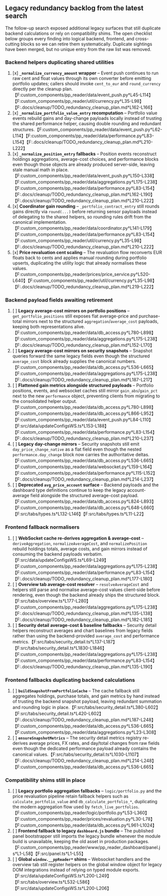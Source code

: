 ## Legacy redundancy backlog from the latest search

The follow-up search exposed additional legacy surfaces that still duplicate backend calculations or rely on compatibility shims. The open checklist below groups every finding into logical backend, frontend, and cross-cutting blocks so we can retire them systematically. Duplicate sightings have been merged, but no unique entry from the raw list was removed.

### Backend helpers duplicating shared utilities
1. [x] **`_normalize_currency_amount` wrapper** – Event push continues to run raw cent and float values through its own converter before emitting portfolio updates; callers should invoke `cent_to_eur` and `round_currency` directly per the cleanup plan.【F:custom_components/pp_reader/data/event_push.py†L45-L114】【F:custom_components/pp_reader/util/currency.py†L35-L98】【F:.docs/cleanup/TODO_redundancy_cleanup_plan.md†L162-L166】
2. [x] **`_normalize_portfolio_value_entry` recomputation** – Portfolio value events rebuild gains and day-change payloads locally instead of trusting the shared performance helper, causing double rounding and redundant structures.【F:custom_components/pp_reader/data/event_push.py†L62-L114】【F:custom_components/pp_reader/data/performance.py†L83-L154】【F:.docs/cleanup/TODO_redundancy_cleanup_plan.md†L210-L222】
3. [x] **`_normalize_position_entry` fallbacks** – Position events reconstruct holdings aggregations, average-cost choices, and performance blocks even though those objects are already produced server-side, leaving stale manual math in place.【F:custom_components/pp_reader/data/event_push.py†L150-L338】【F:custom_components/pp_reader/data/aggregations.py†L175-L238】【F:custom_components/pp_reader/data/performance.py†L83-L154】【F:.docs/cleanup/TODO_redundancy_cleanup_plan.md†L162-L190】【F:.docs/cleanup/TODO_redundancy_cleanup_plan.md†L210-L222】
4. [x] **Coordinator gain rounding** – `_portfolio_contract_entry` still rounds gains directly via `round(...)` before returning sensor payloads instead of delegating to the shared helpers, so rounding rules drift from the canonical implementation.【F:custom_components/pp_reader/data/coordinator.py†L141-L179】【F:custom_components/pp_reader/data/performance.py†L83-L154】【F:custom_components/pp_reader/util/currency.py†L35-L98】【F:.docs/cleanup/TODO_redundancy_cleanup_plan.md†L210-L222】
5. [x] **Price revaluation cent scaling** – The revaluation flow reconverts EUR floats back to cents and applies manual rounding during portfolio upserts, duplicating the utility logic that already normalises these values.【F:custom_components/pp_reader/prices/price_service.py†L520-L640】【F:custom_components/pp_reader/util/currency.py†L35-L98】【F:.docs/cleanup/TODO_redundancy_cleanup_plan.md†L219-L222】

### Backend payload fields awaiting retirement
1. [ ] **Legacy average-cost mirrors on portfolio positions** – `get_portfolio_positions` still exposes flat average-price and purchase-total mirrors next to the structured `aggregation`/`average_cost` payloads, keeping both representations alive.【F:custom_components/pp_reader/data/db_access.py†L780-L898】【F:custom_components/pp_reader/data/aggregations.py†L175-L238】【F:.docs/cleanup/TODO_redundancy_cleanup_plan.md†L152-L170】
2. [ ] **Legacy average-cost mirrors on security snapshots** – Snapshot queries forward the same legacy fields even though the structured `average_cost` block already supplies the canonical numbers.【F:custom_components/pp_reader/data/db_access.py†L536-L665】【F:custom_components/pp_reader/data/aggregations.py†L175-L238】【F:.docs/cleanup/TODO_redundancy_cleanup_plan.md†L187-L217】
3. [ ] **Flattened gain metrics alongside structured payloads** – Portfolio positions, events, and websocket caches still mirror `gain_abs`/`gain_pct` next to the new `performance` object, preventing clients from migrating to the consolidated helper output.【F:custom_components/pp_reader/data/db_access.py†L780-L898】【F:custom_components/pp_reader/data/db_access.py†L866-L952】【F:custom_components/pp_reader/data/event_push.py†L84-L110】【F:src/data/updateConfigsWS.ts†L153-L188】【F:custom_components/pp_reader/data/performance.py†L83-L154】【F:.docs/cleanup/TODO_redundancy_cleanup_plan.md†L210-L237】
4. [ ] **Legacy day-change mirrors** – Security snapshots still emit `day_price_change_native` as a flat field even though the nested `performance.day_change` block now carries the authoritative deltas.【F:custom_components/pp_reader/data/db_access.py†L536-L665】【F:custom_components/pp_reader/data/websocket.py†L159-L164】【F:custom_components/pp_reader/data/performance.py†L115-L152】【F:.docs/cleanup/TODO_redundancy_cleanup_plan.md†L214-L237】
5. [ ] **Deprecated `avg_price_account` surface** – Backend payloads and the dashboard type definitions continue to keep the legacy account-average field alongside the structured average-cost payload.【F:custom_components/pp_reader/data/db_access.py†L824-L893】【F:custom_components/pp_reader/data/db_access.py†L648-L660】【F:src/tabs/types.ts†L132-L146】【F:src/tabs/types.ts†L11-L22】

### Frontend fallback normalisers
1. [ ] **WebSocket cache re-derives aggregation & average-cost** – `deriveAggregation`, `normalizeAverageCost`, and `normalizePosition` rebuild holdings totals, average costs, and gain mirrors instead of consuming the backend payloads verbatim.【F:src/data/updateConfigsWS.ts†L69-L249】【F:custom_components/pp_reader/data/aggregations.py†L175-L238】【F:custom_components/pp_reader/data/performance.py†L83-L154】【F:.docs/cleanup/TODO_redundancy_cleanup_plan.md†L177-L180】
2. [ ] **Overview tab average-cost resolver** – `resolveAverageCost` and helpers still parse and normalise average-cost values client-side before rendering, even though the backend already ships the structured block.【F:src/tabs/overview.ts†L177-L280】【F:custom_components/pp_reader/data/aggregations.py†L175-L238】【F:.docs/cleanup/TODO_redundancy_cleanup_plan.md†L135-L138】【F:.docs/cleanup/TODO_redundancy_cleanup_plan.md†L182-L185】
3. [ ] **Security detail average-cost & baseline fallbacks** – Security detail helpers reconstruct averages and chart baselines from legacy fields rather than using the backend-provided `average_cost` and performance metrics.【F:src/tabs/security_detail.ts†L137-L187】【F:src/tabs/security_detail.ts†L1830-L1846】【F:custom_components/pp_reader/data/aggregations.py†L175-L238】【F:custom_components/pp_reader/data/performance.py†L83-L154】【F:.docs/cleanup/TODO_redundancy_cleanup_plan.md†L135-L190】

### Frontend fallbacks duplicating backend calculations
1. [ ] **`buildSnapshotFromPortfolioCache`** – The cache fallback still aggregates holdings, purchase totals, and gain metrics by hand instead of trusting the backend snapshot payload, leaving redundant summation and rounding logic in place.【F:src/tabs/security_detail.ts†L380-L602】【F:src/tabs/security_detail.ts†L420-L602】【F:.docs/cleanup/TODO_redundancy_cleanup_plan.md†L187-L248】【F:custom_components/pp_reader/data/db_access.py†L536-L665】【F:custom_components/pp_reader/data/aggregations.py†L23-L308】
2. [ ] **`ensureSnapshotMetrics`** – The security detail metrics registry re-derives average prices, FX rates, and day/total changes from raw fields even though the dedicated performance payload already contains the canonical values.【F:src/tabs/security_detail.ts†L1030-L1107】【F:.docs/cleanup/TODO_redundancy_cleanup_plan.md†L214-L248】【F:custom_components/pp_reader/data/db_access.py†L536-L665】

### Compatibility shims still in place
1. [ ] **Legacy portfolio aggregation fallbacks** – `logic/portfolio.py` and the price revaluation pipeline retain fallback helpers such as `calculate_portfolio_value` and `db_calculate_portfolio_*`, duplicating the modern aggregation flow used by `fetch_live_portfolios`.【F:custom_components/pp_reader/logic/portfolio.py†L53-L360】【F:custom_components/pp_reader/prices/revaluation.py†L30-L78】【F:custom_components/pp_reader/data/db_access.py†L961-L1024】
2. [ ] **Frontend fallback to legacy `dashboard.js` bundle** – The published panel bootstrapper still imports the legacy bundle whenever the module build is unavailable, keeping the old asset in production packages.【F:custom_components/pp_reader/www/pp_reader_dashboard/panel.js†L1-L58】【F:src/panel.ts†L1-L55】
3. [ ] **Global `window.__ppReader*` shims** – Websocket handlers and the overview tab still register helpers on the global window object for legacy DOM integrations instead of relying on typed module exports.【F:src/data/updateConfigsWS.ts†L200-L249】【F:src/tabs/overview.ts†L532-L586】【F:src/data/updateConfigsWS.ts†L200-L206】
